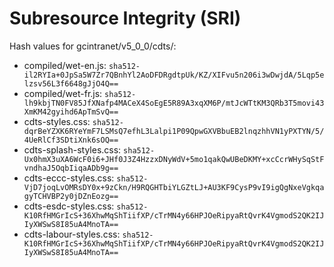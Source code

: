 # Subresource Integrity (SRI)

Hash values for gcintranet/v5_0_0/cdts/:
- compiled/wet-en.js: `sha512-il2RYIa+0JpSa5W7Zr7QBnhYl2AoDFDRgdtpUk/KZ/XIFvu5n206i3wDwjdA/5Lqp5elzsv56L3f6648gJjO4Q==`
- compiled/wet-fr.js: `sha512-lh9kbjTN0FV85JfXNafp4MACeX4SoEgE5R89A3xqXM6P/mtJcWTtKM3QRb3T5movi43XmKM42gyihd6ApTmSvQ==`
- cdts-styles.css: `sha512-dqrBeYZXK6RYeYmF7LSMsQ7efhL3Lalpi1P09QpwGXVBbuEB2lnqzhhVN1yPXTYN/5/4UeRlCf3SDtiXnk6sOQ==`
- cdts-splash-styles.css: `sha512-Ux0hmX3uXA6WcF0i6+JHf0J3Z4HzzxDNyWdV+5mo1qakQwUBeDKMY+xcCcrWHySqStFvndhaJ5OqbIiqaADb9g==`
- cdts-eccc-styles.css: `sha512-VjD7joqLvOMRsDY0x+9zCkn/H9RQGHTbiYLGZtLJ+AU3KF9CysP9vI9igQgNxeVgkqagyTCHVBP2y0jDZnEozg==`
- cdts-esdc-styles.css: `sha512-K10RfHMGrIcS+36XhwMqShTiifXP/cTrMN4y66HPJOeRipyaRtQvrK4VgmodS2QK2IJIyXWSwS8I85uA4MnoTA==`
- cdts-labour-styles.css: `sha512-K10RfHMGrIcS+36XhwMqShTiifXP/cTrMN4y66HPJOeRipyaRtQvrK4VgmodS2QK2IJIyXWSwS8I85uA4MnoTA==`
